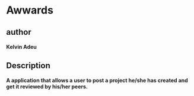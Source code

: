 #  Awwards

## author
#### Kelvin Adeu

## Description
#### A application that allows a user to post a project he/she has created and get it reviewed by his/her peers.
